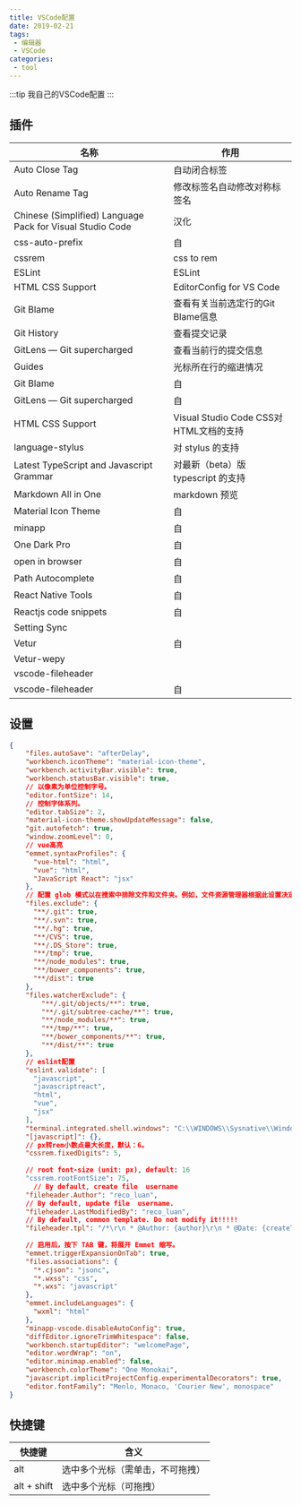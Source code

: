 ```yaml
---
title: VSCode配置
date: 2019-02-21
tags:
 - 编辑器
 - VSCode    
categories: 
 - tool
---
```




:::tip
我自己的VSCode配置
:::

<!-- more -->

## 插件

| 名称                                                      | 作用                                   |
| --------------------------------------------------------- | -------------------------------------- |
| Auto Close Tag                                            | 自动闭合标签                           |
| Auto Rename Tag                                           | 修改标签名自动修改对称标签名           |
| Chinese (Simplified) Language Pack for Visual Studio Code | 汉化                                   |
| css-auto-prefix                                           | 自                                     |
| cssrem                                                    | css to rem                             |
| ESLint                                                    | ESLint                                 |
| HTML CSS Support                                          | EditorConfig for VS Code               |
| Git Blame                                                 | 查看有关当前选定行的Git Blame信息      |
| Git History                                               | 查看提交记录                           |
| GitLens — Git supercharged                                | 查看当前行的提交信息                   |
| Guides                                                    | 光标所在行的缩进情况                   |
| Git Blame                                                 | 自                                     |
| GitLens — Git supercharged                                | 自                                     |
| HTML CSS Support                                          | Visual Studio Code CSS对HTML文档的支持 |
| language-stylus                                           | 对 stylus 的支持                       |
| Latest TypeScript and Javascript Grammar                  | 对最新（beta）版 typescript 的支持     |
| Markdown All in One                                       | markdown 预览                          |
| Material Icon Theme                                       | 自                                     |
| minapp                                                    | 自                                     |
| One Dark Pro                                              | 自                                     |
| open in browser                                           | 自                                     |
| Path Autocomplete                                         | 自                                     |
| React Native Tools                                        | 自                                     |
| Reactjs code snippets                                     | 自                                     |
| Setting Sync                                              |                                        |
| Vetur                                                     | 自                                     |
| Vetur-wepy                                                |                                        |
| vscode-fileheader                                         |                                        |
| vscode-fileheader                                         | 自                                     |

## 设置

```json
{
    "files.autoSave": "afterDelay",
    "workbench.iconTheme": "material-icon-theme",
    "workbench.activityBar.visible": true,
    "workbench.statusBar.visible": true,
    // 以像素为单位控制字号。
    "editor.fontSize": 14,
    // 控制字体系列。
    "editor.tabSize": 2,
    "material-icon-theme.showUpdateMessage": false,
    "git.autofetch": true,
    "window.zoomLevel": 0,
    // vue高亮
    "emmet.syntaxProfiles": {
      "vue-html": "html",
      "vue": "html",
      "JavaScript React": "jsx"
    },
    // 配置 glob 模式以在搜索中排除文件和文件夹。例如，文件资源管理器根据此设置决定文件或文件夹的显示和隐藏。
    "files.exclude": {
      "**/.git": true,
      "**/.svn": true,
      "**/.hg": true,
      "**/CVS": true,
      "**/.DS_Store": true,
      "**/tmp": true,
      "**/node_modules": true,
      "**/bower_components": true,
      "**/dist": true
    },
    "files.watcherExclude": {
        "**/.git/objects/**": true,
        "**/.git/subtree-cache/**": true,
        "**/node_modules/**": true,
        "**/tmp/**": true,
        "**/bower_components/**": true,
        "**/dist/**": true
    },
    // eslint配置
    "eslint.validate": [
      "javascript",
      "javascriptreact",
      "html",
      "vue",
      "jsx"
    ],
    "terminal.integrated.shell.windows": "C:\\WINDOWS\\Sysnative\\WindowsPowerShell\\v1.0\\powershell.exe",
    "[javascript]": {},
    // px转rem小数点最大长度，默认：6。
    "cssrem.fixedDigits": 5,
    
    // root font-size (unit: px), default: 16
    "cssrem.rootFontSize": 75,
      // By default, create file  username
    "fileheader.Author": "reco_luan",
    // By default, update file  username.
    "fileheader.LastModifiedBy": "reco_luan",
    // By default, common template. Do not modify it!!!!!
    "fileheader.tpl": "/*\r\n * @Author: {author}\r\n * @Date: {createTime}\r\n * @Last Modified by: {lastModifiedBy}\r\n * @Last Modified time: {updateTime}\r\n */\r\n",
    
    // 启用后，按下 TAB 键，将展开 Emmet 缩写。
    "emmet.triggerExpansionOnTab": true,
    "files.associations": {
      "*.cjson": "jsonc",
      "*.wxss": "css",
      "*.wxs": "javascript"
    },
    "emmet.includeLanguages": {
      "wxml": "html"
    },
    "minapp-vscode.disableAutoConfig": true,
    "diffEditor.ignoreTrimWhitespace": false,
    "workbench.startupEditor": "welcomePage",
    "editor.wordWrap": "on",
    "editor.minimap.enabled": false,
    "workbench.colorTheme": "One Monokai",
    "javascript.implicitProjectConfig.experimentalDecorators": true,
    "editor.fontFamily": "Menlo, Monaco, 'Courier New', monospace"
}
```

## 快捷键

| 快捷键      | 含义                             |
| ----------- | -------------------------------- |
| alt         | 选中多个光标（需单击，不可拖拽） |
| alt + shift | 选中多个光标（可拖拽）           |